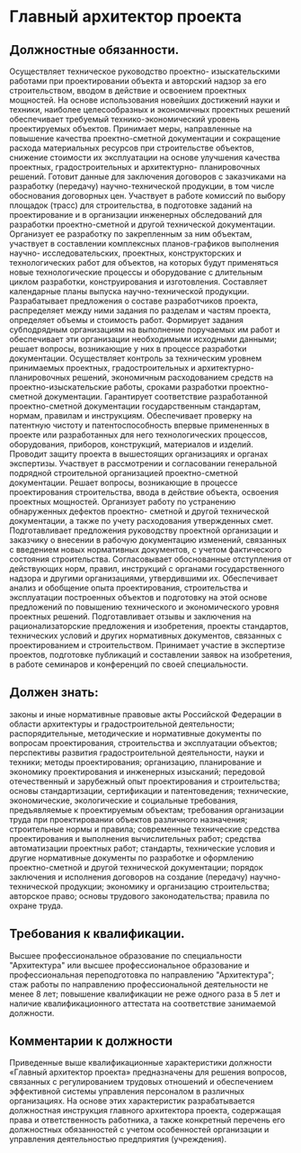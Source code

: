 # Главный архитектор проекта

## Должностные обязанности.
Осуществляет техническое руководство проектно-
изыскательскими работами при проектировании объекта и авторский надзор за его
строительством, вводом в действие и освоением проектных мощностей. На основе
использования новейших достижений науки и техники, наиболее целесообразных и
экономичных проектных решений обеспечивает требуемый технико-экономический
уровень проектируемых объектов. Принимает меры, направленные на повышение
качества проектно-сметной документации и сокращение расхода материальных
ресурсов при строительстве объектов, снижение стоимости их эксплуатации на
основе улучшения качества проектных, градостроительных и архитектурно-
планировочных решений. Готовит данные для заключения договоров с заказчиками
на разработку (передачу) научно-технической продукции, в том числе обоснования
договорных цен. Участвует в работе комиссий по выбору площадок (трасс) для
строительства, в подготовке заданий на проектирование и в организации
инженерных обследований для разработки проектно-сметной и другой технической
документации. Организует ее разработку по закрепленным за ним объектам,
участвует в составлении комплексных планов-графиков выполнения научно-
исследовательских, проектных, конструкторских и технологических работ для
объектов, на которых будут применяться новые технологические процессы и
оборудование с длительным циклом разработки, конструирования и изготовления.
Составляет календарные планы выпуска научно-технической продукции.
Разрабатывает предложения о составе разработчиков проекта, распределяет между
ними задания по разделам и частям проекта, определяет объемы и стоимость
работ. Формирует задания субподрядным организациям на выполнение поручаемых им
работ и обеспечивает эти организации необходимыми исходными данными; решает
вопросы, возникающие у них в процессе разработки документации. Осуществляет
контроль за техническим уровнем принимаемых проектных, градостроительных и
архитектурно-планировочных решений, экономичным расходованием средств на
проектно-изыскательские работы, сроками разработки проектно-сметной
документации. Гарантирует соответствие разработанной проектно-сметной
документации государственным стандартам, нормам, правилам и инструкциям.
Обеспечивает проверку на патентную чистоту и патентоспособность впервые
примененных в проекте или разработанных для него технологических процессов,
оборудования, приборов, конструкций, материалов и изделий. Проводит защиту
проекта в вышестоящих организациях и органах экспертизы. Участвует в
рассмотрении и согласовании генеральной подрядной строительной организацией
проектно-сметной документации. Решает вопросы, возникающие в процессе
проектирования строительства, ввода в действие объекта, освоения проектных
мощностей. Организует работу по устранению обнаруженных дефектов проектно-
сметной и другой технической документации, а также по учету расходования
утвержденных смет. Подготавливает предложения руководству проектной
организации и заказчику о внесении в рабочую документацию изменений, связанных
с введением новых нормативных документов, с учетом фактического состояния
строительства. Согласовывает обоснованные отступления от действующих норм,
правил, инструкций с органами государственного надзора и другими
организациями, утвердившими их. Обеспечивает анализ и обобщение опыта
проектирования, строительства и эксплуатации построенных объектов и подготовку
на этой основе предложений по повышению технического и экономического уровня
проектных решений. Подготавливает отзывы и заключения на рационализаторские
предложения и изобретения, проекты стандартов, технических условий и других
нормативных документов, связанных с проектированием и строительством.
Принимает участие в экспертизе проектов, подготовке публикаций и составлении
заявок на изобретения, в работе семинаров и конференций по своей
специальности.

## Должен знать:
законы и иные нормативные правовые акты Российской Федерации
в области архитектуры и градостроительной деятельности; распорядительные,
методические и нормативные документы по вопросам проектирования, строительства
и эксплуатации объектов; перспективы развития градостроительной деятельности,
науки и техники; методы проектирования; организацию, планирование и экономику
проектирования и инженерных изысканий; передовой отечественный и зарубежный
опыт проектирования и строительства; основы стандартизации, сертификации и
патентоведения; технические, экономические, экологические и социальные
требования, предъявляемые к проектируемым объектам; требования организации
труда при проектировании объектов различного назначения; строительные нормы и
правила; современные технические средства проектирования и выполнения
вычислительных работ; средства автоматизации проектных работ; стандарты,
технические условия и другие нормативные документы по разработке и оформлению
проектно-сметной и другой технической документации; порядок заключения и
исполнения договоров на создание (передачу) научно-технической продукции;
экономику и организацию строительства; авторское право; основы трудового
законодательства; правила по охране труда.

## Требования к квалификации.
Высшее профессиональное образование по
специальности "Архитектура" или высшее профессиональное образование и
профессиональная переподготовка по направлению "Архитектура"; стаж работы по
направлению профессиональной деятельности не менее 8 лет; повышение
квалификации не реже одного раза в 5 лет и наличие квалификационного аттестата
на соответствие занимаемой должности.

## Комментарии к должности

Приведенные выше квалификационные характеристики должности «Главный архитектор
проекта» предназначены для решения вопросов, связанных с регулированием
трудовых отношений и обеспечением эффективной системы управления персоналом в
различных организациях. На основе этих характеристик разрабатывается
должностная инструкция главного архитектора проекта, содержащая права и
ответственность работника, а также конкретный перечень его должностных
обязанностей с учетом особенностей организации и управления деятельностью
предприятия (учреждения).